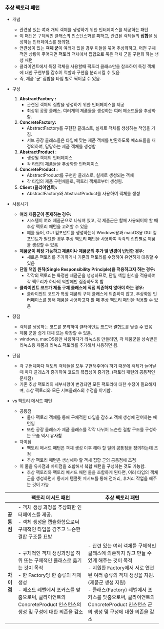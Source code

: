 ### 추상 팩토리 패턴
- 개념
    - 관련성 있는 여러 개의 객체를 생성하기 위한 인터페이스를 제공하는 패턴
    - 이 패턴은 구체적인 클래스의 인스턴스화를 피하고, 관련된 객체들의 **집합**을 생성하는 인터페이스를 정의함.
    - 연관성이 있는 **객체 군**이 여러개 있을 경우 이들을 묶어 추상화하고, 어떤 구체적인 상황이 주어지면 팩토리 객체에서 집합으로 묶은 객체 군을 구현화 하는 생성 패턴
    - 클라이언트에서 특정 객체을 사용할때 팩토리 클래스만을 참조하여 특정 객체에 대한 구현부를 감추어 역할과 구현을 분리시킬 수 있음
    - 즉, 제품 '군' 집합을 타입 별로 찍어낼 수 있음.
- 구성
    1. **AbstractFactory :**
        - 관련된 객체의 집합을 생성하기 위한 인터페이스를 제공
        - 최상위 공장 클래스. 여러개의 제품들을 생성하는 여러 메소드들을 추상화함.
    2. **ConcreteFactory:**
        - AbstractFactory를 구현한 클래스로, 실제로 객체를 생성하는 책임을 가짐.
        - 서브 공장 클래스들은 타입에 맞는 제품 객체를 반환하도록 메소드들을 재정의하여, 담당하는 제품 객체를 생성함
    3. **AbstractProduct :**
        - 생성될 객체의 인터페이스
        - 각 타입의 제품들을 추상화한 인터페이스
    4. **ConcreteProduct :**
        - AbstractProduct를 구현한 클래스로, 실제로 생성되는 객체
        - 각 타입의 제품 구현체들로, 팩토리 객체로부터 생성됨.
    5. **Client (클라이언트):**
        - AbstractFactory와 AbstractProduct를 사용하여 객체를 생성

- 사용시기
    - **여러 제품군이 존재하는 경우:**
        - 시스템이 여러 제품군으로 나눠져 있고, 각 제품군은 함께 사용되어야 할 때 추상 팩토리 패턴을 고려할 수 있음
        - 예를 들어, GUI 컴포넌트를 생성하는데 Windows용과 macOS용 GUI 컴포넌트가 필요한 경우 추상 팩토리 패턴을 사용하여 각각의 집합별로 제품을 생성할 수 있음
    - **제품군이 확장 가능하고 제품이나 제품군의 추가 및 변경이 빈번한 경우:**
        - 새로운 팩토리를 추가하거나 기존의 팩토리를 수정하여 유연하게 대응할 수 있음
    - **단일 책임 원칙(Single Responsibility Principle)을 적용하고자 하는 경우:**
        - 각각의 팩토리는 특정한 제품군을 생성하므로, 단일 책임 원칙을 적용하여 각 팩토리가 하나의 역할에만 집중하도록 함
    - **클라이언트 코드가 제품 구체 클래스에 직접 의존하지 않아야 하는 경우:**
        - 클라이언트 코드가 특정 제품의 구체 클래스에 의존하지 않고, 추상화된 인터페이스를 통해 제품을 사용하고자 할 때 추상 팩토리 패턴을 적용할 수 있음

- 장점
    - 객체를 생성하는 코드를 분리하여 클라이언트 코드와 결합도를 낮출 수 있음
    - 제품 군을 쉽게 대체 또는 확장할 수 있음.
    - windows, macOS용만 사용하다가 리눅스용 만들려면, 각 제품군을 상속받은 리눅스용 제품과 리눅스 팩토리를 추가해서 사용하면 됨.
- 단점
    - 각 구현체마다 팩토리 객체들을 모두 구현해주어야 하기 때문에 객체가 늘어날때 마다 클래스가 증가하여 코드의 복잡성이 증가함. (팩토리 패턴의 공통적인 문제점)
    - 기존 추상 팩토리의 세부사항이 변경되면 모든 팩토리에 대한 수정이 필요해지며, 추상 팩토리와 모든 서브클래스의 수정을 야기함.

- vs 팩토리 메서드 패턴
    - 공통점
        - 둘다 팩토리 객체를 통해 구체적인 타입을 감추고 객체 생성에 관여하는 패턴임
        - 또한 공장 클래스가 제품 클래스를 각각 나뉘어 느슨한 결합 구조를 구성하는 모습 역시 유사함
    - 차이점
        - 팩토리 메서드 패턴은 객체 생성 이후 해야 할 일의 공통점을 정의하는데 초점
        - 추상 팩토리 패턴은 생성해야 할 객체 집합 군의 공통점에 초점
    - 이 둘을 유사점과 차이점을 조합해서 복합 패턴을 구성하는 것도 가능함.
        - 추상 팩토리와 팩토리 메서드 패턴 둘을 조합하게 된다면, 여러 타입의 객체 군을 생성하면서 동시에 템플릿 메서드를 통해 전처리, 후처리 작업을 해주는 것이 가능


|                  | **팩토리 메서드 패턴**                                                                                                                                  | **추상 팩토리 패턴**                                          |
| ---------------- |-------------------------------------------------------------------------------------------------------------------------------------------------| ------------------------------------------------------------ |
| **공통점**       | - 객체 생성 과정을 추상화한 인터페이스를 제공.<br/> - 객체 생성을 캡슐화함으로써 구체적인 타입을 감추고 느슨한 결합 구조를 표방                                                                    |
| **차이점**       | - 구체적인 객체 생성과정을 하위 또는 구체적인 클래스로 옮기는 것이 목적<br>- 한 Factory당 한 종류의 객체 생성<br>- 메소드 레벨에서 포커스를 맞춤으로써, 클라이언트의 ConcreteProduct 인스턴스의 생성 및 구성에 대한 의존을 감소 | - 관련 있는 여러 객체를 구체적인 클래스에 의존하지 않고 만들 수 있게 해주는 것이 목적<br>- 지원한 Factory에서 서로 연관된 여러 종류의 객체 생성을 지원. (제품군 생성 지원)<br>- 클래스(Factory) 레벨에서 포커스를 맞춤으로써, 클라이언트의 ConcreteProduct 인스턴스 군의 생성 및 구성에 대한 의존을 감소 |
